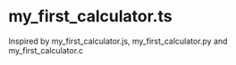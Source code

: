 # my_first_calculator.ts
Inspired by my_first_calculator.js, my_first_calculator.py and my_first_calculator.c
